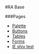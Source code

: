 #RA Base

###Pages</h3>

*  [Palette](/styleguide/palette.html)
*  [Buttons](/styleguide/buttons.html)
*  [Tables](/styleguide/tables.html)
*  [Forms](/styleguide/forms.html)
*  [IE shiv test](/styleguide/ie-shiv-test.html)